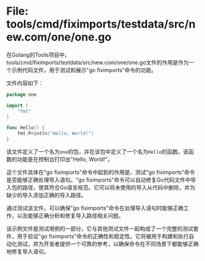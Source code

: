 # File: tools/cmd/fiximports/testdata/src/new.com/one/one.go

在Golang的Tools项目中，tools/cmd/fiximports/testdata/src/new.com/one/one.go文件的作用是作为一个示例代码文件，用于测试和展示"go fiximports"命令的功能。

文件内容如下：

```go
package one

import (
	"fmt"
)

func Hello() {
	fmt.Println("Hello, World!")
}
```

该文件定义了一个名为`one`的包，并在该包中定义了一个名为`Hello`的函数。该函数的功能是在控制台打印出"Hello, World!"。

这个文件具体在"go fiximports"命令中起到的作用是，测试"go fiximports"命令是否能够正确处理导入语句。"go fiximports"命令可以自动修复Go代码文件中导入包的路径，使其符合Go语言规范。它可以将未使用的导入从代码中删除，并为缺少的导入添加正确的导入路径。

通过测试该文件，可以确保"go fiximports"命令在处理导入语句时能够正确工作，以及能够正确分析和修复导入路径相关问题。

该示例文件是测试用例的一部分，它与其他测试文件一起构成了一个完整的测试套件，用于验证"go fiximports"命令的正确性和稳定性。它将被用于构建和执行自动化测试，并为开发者提供一个可靠的参考，以确保命令在不同场景下都能够正确地修复导入语句。


